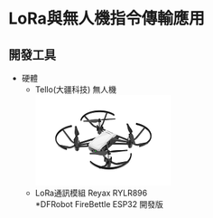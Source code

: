 # LoRa與無人機指令傳輸應用
## 開發工具
* 硬體
  * Tello(大疆科技) 無人機<br>
![drone](https://github.com/mischna09/tello-lora-Remotecontrol/blob/master/image/drone.png "無人機圖片")
  * LoRa通訊模組 Reyax RYLR896  
    *DFRobot FireBettle ESP32 開發版  

